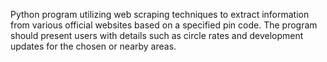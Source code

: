 Python program utilizing web scraping techniques to extract information from various official websites based on a specified pin code. The program should present users with details such as circle rates and development updates for the chosen or nearby areas.
